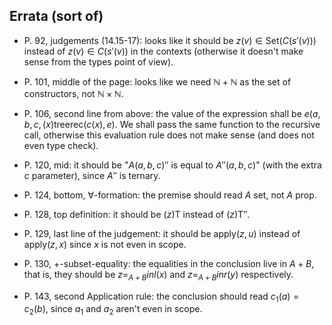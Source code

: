 ## Errata (sort of)

* P. 92, judgements (14.15-17):
looks like it should be $z(v) \in \text{Set}(C(s'(v)))$
instead of $z(v) \in C(s'(v))$ in the contexts
(otherwise it doesn't make sense from the types point of view).

* P. 101, middle of the page: looks like we need $\mathbb{N} + \mathbb{N}$ as the set of constructors, not $\mathbb{N} \times \mathbb{N}$.

* P. 106, second line from above: the value of the expression shall be $e(a, b, c, (x)\text{treerec}(c(x), e)$.
  We shall pass the same function to the recursive call, otherwise this evaluation rule does not make sense (and does not even type check).

* P. 120, mid: it should be "$A(a, b, c)''$ is equal to $A''(a, b, c)$" (with the extra $c$ parameter), since $A''$ is ternary.

* P. 124, bottom, $\forall$-formation: the premise should read $A\ \text{set}$, not $A\ \text{prop}$.

* P. 128, top definition: it should be $(z)\text{T}$ instead of $(z)\text{T}''$.

* P. 129, last line of the judgement: it should be $\text{apply}(z, u)$ instead of $\text{apply}(z, x)$
  since $x$ is not even in scope.

* P. 130, $+$-subset-equality: the equalities in the conclusion live in $A + B$,
  that is, they should be $z =_{A+B} inl(x)$ and $z =_{A+B} inr(y)$ respectively.

* P. 143, second Application rule: the conclusion should read $c_1(a) = c_2(b)$,
  since $a_1$ and $a_2$ aren't even in scope.
